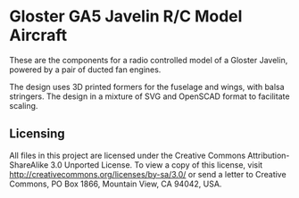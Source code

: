 # Gloster GA5 Javelin R/C Model Aircraft

These are the components for a radio controlled model of a Gloster Javelin,
powered by a pair of ducted fan engines.

The design uses 3D printed formers for the fuselage and wings, with balsa
stringers.  The design in a mixture of SVG and OpenSCAD format to facilitate
scaling.

## Licensing

All files in this project are licensed under the Creative Commons
Attribution-ShareAlike 3.0 Unported License. To view a copy of this license,
visit http://creativecommons.org/licenses/by-sa/3.0/ or send a letter to
Creative Commons, PO Box 1866, Mountain View, CA 94042, USA.
